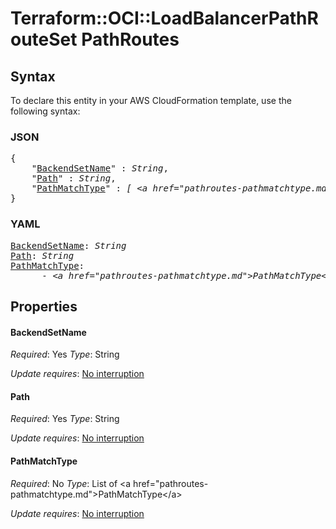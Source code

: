 # Terraform::OCI::LoadBalancerPathRouteSet PathRoutes

## Syntax

To declare this entity in your AWS CloudFormation template, use the following syntax:

### JSON

<pre>
{
    "<a href="#backendsetname" title="BackendSetName">BackendSetName</a>" : <i>String</i>,
    "<a href="#path" title="Path">Path</a>" : <i>String</i>,
    "<a href="#pathmatchtype" title="PathMatchType">PathMatchType</a>" : <i>[ &lt;a href=&#34;pathroutes-pathmatchtype.md&#34;&gt;PathMatchType&lt;/a&gt;, ... ]</i>
}
</pre>

### YAML

<pre>
<a href="#backendsetname" title="BackendSetName">BackendSetName</a>: <i>String</i>
<a href="#path" title="Path">Path</a>: <i>String</i>
<a href="#pathmatchtype" title="PathMatchType">PathMatchType</a>: <i>
      - &lt;a href=&#34;pathroutes-pathmatchtype.md&#34;&gt;PathMatchType&lt;/a&gt;</i>
</pre>

## Properties

#### BackendSetName

_Required_: Yes
_Type_: String

_Update requires_: [No interruption](https://docs.aws.amazon.com/AWSCloudFormation/latest/UserGuide/using-cfn-updating-stacks-update-behaviors.html#update-no-interrupt)

#### Path

_Required_: Yes
_Type_: String

_Update requires_: [No interruption](https://docs.aws.amazon.com/AWSCloudFormation/latest/UserGuide/using-cfn-updating-stacks-update-behaviors.html#update-no-interrupt)

#### PathMatchType

_Required_: No
_Type_: List of &lt;a href=&#34;pathroutes-pathmatchtype.md&#34;&gt;PathMatchType&lt;/a&gt;

_Update requires_: [No interruption](https://docs.aws.amazon.com/AWSCloudFormation/latest/UserGuide/using-cfn-updating-stacks-update-behaviors.html#update-no-interrupt)

